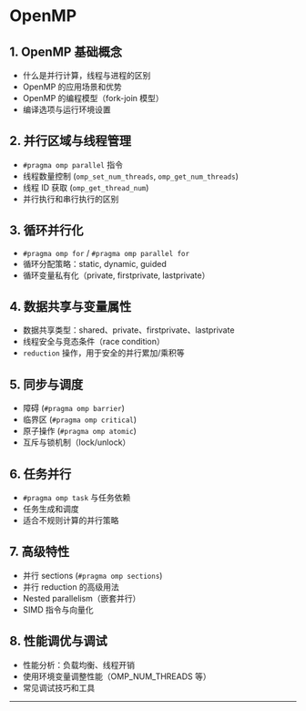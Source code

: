 # OpenMP

## 1. OpenMP 基础概念
- 什么是并行计算，线程与进程的区别
- OpenMP 的应用场景和优势
- OpenMP 的编程模型（fork-join 模型）
- 编译选项与运行环境设置

## 2. 并行区域与线程管理
- `#pragma omp parallel` 指令
- 线程数量控制 (`omp_set_num_threads`, `omp_get_num_threads`)
- 线程 ID 获取 (`omp_get_thread_num`)
- 并行执行和串行执行的区别

## 3. 循环并行化
- `#pragma omp for` / `#pragma omp parallel for`
- 循环分配策略：static, dynamic, guided
- 循环变量私有化（private, firstprivate, lastprivate）

## 4. 数据共享与变量属性
- 数据共享类型：shared、private、firstprivate、lastprivate
- 线程安全与竞态条件（race condition）
- `reduction` 操作，用于安全的并行累加/乘积等

## 5. 同步与调度
- 障碍 (`#pragma omp barrier`)
- 临界区 (`#pragma omp critical`)
- 原子操作 (`#pragma omp atomic`)
- 互斥与锁机制（lock/unlock）

## 6. 任务并行
- `#pragma omp task` 与任务依赖
- 任务生成和调度
- 适合不规则计算的并行策略

## 7. 高级特性
- 并行 sections (`#pragma omp sections`)
- 并行 reduction 的高级用法
- Nested parallelism（嵌套并行）
- SIMD 指令与向量化

## 8. 性能调优与调试
- 性能分析：负载均衡、线程开销
- 使用环境变量调整性能（OMP_NUM_THREADS 等）
- 常见调试技巧和工具

---------------------

